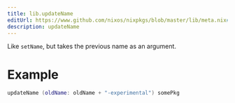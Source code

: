 ```yaml
---
title: lib.updateName
editUrl: https://www.github.com/nixos/nixpkgs/blob/master/lib/meta.nix#L47C16
description: updateName
---
```


Like `setName`, but takes the previous name as an argument.

# Example

```nix
updateName (oldName: oldName + "-experimental") somePkg
```
